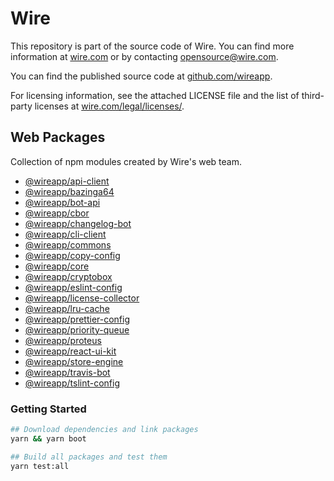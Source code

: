 # Wire

This repository is part of the source code of Wire. You can find more information at [wire.com](https://wire.com) or by contacting opensource@wire.com.

You can find the published source code at [github.com/wireapp](https://github.com/wireapp).

For licensing information, see the attached LICENSE file and the list of third-party licenses at [wire.com/legal/licenses/](https://wire.com/legal/licenses/).

## Web Packages

Collection of npm modules created by Wire's web team.

- [@wireapp/api-client](https://npmjs.com/package/@wireapp/api-client)
- [@wireapp/bazinga64](https://npmjs.com/package/@wireapp/bazinga64)
- [@wireapp/bot-api](https://npmjs.com/package/@wireapp/bot-api)
- [@wireapp/cbor](https://npmjs.com/package/@wireapp/cbor)
- [@wireapp/changelog-bot](https://npmjs.com/package/@wireapp/changelog-bot)
- [@wireapp/cli-client](https://npmjs.com/package/@wireapp/cli-client)
- [@wireapp/commons](https://npmjs.com/package/@wireapp/commons)
- [@wireapp/copy-config](https://npmjs.com/package/@wireapp/copy-config)
- [@wireapp/core](https://npmjs.com/package/@wireapp/core)
- [@wireapp/cryptobox](https://npmjs.com/package/@wireapp/cryptobox)
- [@wireapp/eslint-config](https://npmjs.com/package/@wireapp/eslint-config)
- [@wireapp/license-collector](https://npmjs.com/package/@wireapp/license-collector)
- [@wireapp/lru-cache](https://npmjs.com/package/@wireapp/lru-cache)
- [@wireapp/prettier-config](https://npmjs.com/package/@wireapp/prettier-config)
- [@wireapp/priority-queue](https://npmjs.com/package/@wireapp/priority-queue)
- [@wireapp/proteus](https://npmjs.com/package/@wireapp/proteus)
- [@wireapp/react-ui-kit](https://npmjs.com/package/@wireapp/react-ui-kit)
- [@wireapp/store-engine](https://npmjs.com/package/@wireapp/store-engine)
- [@wireapp/travis-bot](https://npmjs.com/package/@wireapp/travis-bot)
- [@wireapp/tslint-config](https://npmjs.com/package/@wireapp/tslint-config)

### Getting Started

```bash
## Download dependencies and link packages
yarn && yarn boot

## Build all packages and test them
yarn test:all
```
